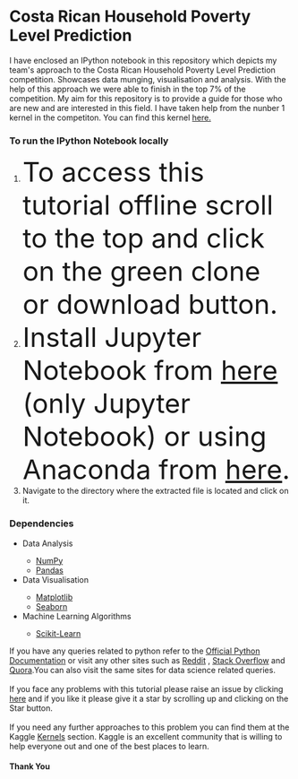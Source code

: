 #  Costa Rican Household Poverty Level Prediction 
I have enclosed an IPython notebook in this repository which depicts my team's approach to the Costa Rican Household Poverty Level Prediction competition. Showcases data munging, visualisation and analysis. With the help of this approach we were able to finish in the top 7% of the competition. My aim for this repository is to provide a guide for those who are new and are interested in this field. I have taken help from the nunber 1 kernel in the competiton. You can find this kernel <a href ="https://www.kaggle.com/willkoehrsen/a-complete-introduction-and-walkthrough">here.</a>
<h3>To run the IPython Notebook locally</h3>
<ol>
  <li><font size="12">To access this tutorial offline scroll to the top and click on the green clone or download button.</font></li>
  <li><font size="12">Install Jupyter Notebook from <a href ="https://jupyter.org/">here</a> (only Jupyter Notebook) or using Anaconda from <a href="https://www.anaconda.com/download/#linux">here</a>.</font></li>
  <li>Navigate to the directory where the extracted file is located and click on it.</li>
 </ol> 
<h3>Dependencies</h3>
<ul>
  <li>Data Analysis</li>
    <ul>
      <li><a href="http://www.numpy.org/">NumPy</a></li>
      <li><a href="http://pandas.pydata.org/">Pandas</a></li>
    </ul>
  <li>Data Visualisation</li>
    <ul>
      <li><a href="https://matplotlib.org/">Matplotlib</a></li>
      <li><a href="https://seaborn.pydata.org/">Seaborn</a></li>
    </ul>
  <li>Machine Learning Algorithms</li>
  <ul>
    <li><a href="https://scikit-learn.org/stable/">Scikit-Learn</a></li>
  </ul>
</ul>
If you have any queries related to python refer to the <a href ="https://docs.python.org/3/">Official Python Documentation</a> or visit any other sites such as <a href="https://www.reddit.com/r/Python/">Reddit</a> , <a href= "https://stackoverflow.com/questions/tagged/python">Stack Overflow</a> and <a href="https://www.quora.com/topic/Python-programming-language-1">Quora</a>.You can also visit the same sites for data science related queries.<br><br>
If you face any problems with this tutorial please raise an issue by clicking <a href="https://github.com/Samden98/Kaggle-CostaRica-Poverty/issues/new">here</a> and if you like it please give it a star by scrolling up and clicking on the Star button.
<br><br>
If you need any further approaches to this problem you can find them at the Kaggle <a href ="https://www.kaggle.com/c/costa-rican-household-poverty-prediction/kernels">Kernels</a> section. Kaggle is an excellent community that is willing to help everyone out and one of the best places to learn.
<h4>Thank You </h4>
